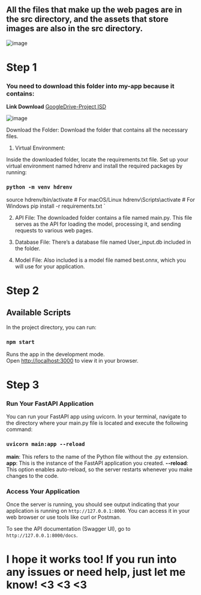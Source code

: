 ## All the files that make up the web pages are in the src directory, and the assets that store images are also in the src directory.
![image](https://github.com/user-attachments/assets/f62ad5e0-f7b0-4d36-9b2a-4bc6a1549800)

# Step 1
### You need to download this folder into my-app because it contains:
**Link Download** [GoogleDrive-Project ISD](https://drive.google.com/drive/folders/1SQTcaPiX_aEfhbkQ0k5m7tF5X3UvxSNj?usp=sharing)

![image](https://github.com/user-attachments/assets/ce84f121-43fc-476e-9ae1-f614095d2bf9)

Download the Folder: Download the folder that contains all the necessary files.

1. Virtual Environment:

Inside the downloaded folder, locate the requirements.txt file.
Set up your virtual environment named hdrenv and install the required packages by running:

### ` python -m venv hdrenv `
source hdrenv/bin/activate  # For macOS/Linux
hdrenv\Scripts\activate  # For Windows
pip install -r requirements.txt `

2. API File: The downloaded folder contains a file named main.py. This file serves as the API for loading the model, processing it, and sending requests to various web pages.

3. Database File: There’s a database file named User_input.db included in the folder.

4. Model File: Also included is a model file named best.onnx, which you will use for your application.


# Step 2
## Available Scripts

In the project directory, you can run:

### `npm start`

Runs the app in the development mode.\
Open [http://localhost:3000](http://localhost:3000) to view it in your browser.


# Step 3
### Run Your FastAPI Application
You can run your FastAPI app using uvicorn. In your terminal, navigate to the directory where your main.py file is located and execute the following command:

 ### `uvicorn main:app --reload`

**main**: This refers to the name of the Python file without the .py extension.
**app**: This is the instance of the FastAPI application you created.
**--reload**: This option enables auto-reload, so the server restarts whenever you make changes to the code.

### Access Your Application
Once the server is running, you should see output indicating that your application is running on ` http://127.0.0.1:8000 `. You can access it in your web browser or use tools like curl or Postman.

To see the API documentation (Swagger UI), go to ` http://127.0.0.1:8000/docs `.


# I hope it works too! If you run into any issues or need help, just let me know! <3 <3 <3
